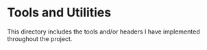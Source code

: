 # Tools and Utilities

This directory includes the tools and/or headers I have implemented throughout
the project.
